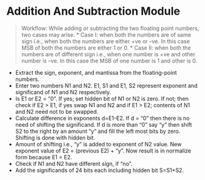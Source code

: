 # Addition And Subtraction Module

> Workflow:
While adding or subtracting the two floating point numbers, two cases may arise. * Case I: when both the numbers are of same sign i.e., when both the numbers are either +ve or –ve. In this case MSB of both the numbers are either 1 or 0. * Case II: when both the numbers are of different sign i.e., when one number is +ve and other number is –ve. In this case the MSB of one number is 1 and other is 0.

- Extract the sign, exponent, and mantissa from the floating-point numbers.
- Enter two numbers N1 and N2. E1, S1 and E1, S2 represent exponent and significand of N1 and N2 respectively.
- Is E1 or E2 = “0”. If yes; set hidden bit of N1 or N2 is zero. If not; then check if E2 > E1, if yes swap N1 and N2 and if E1 > E2; contents of N1 and N2 need not to be swapped.
- Calculate difference in exponents d=E1-E2. If d = “0” then there is no need of shifting the significand. If d is more than “0” say “y” then shift S2 to the right by an amount “y” and fill the left most bits by zero. Shifting is done with hidden bit.
- Amount of shifting i.e., “y” is added to exponent of N2 value. New exponent value of E2 = (previous E2) + “y”. Now result is in normalize form because E1 = E2.
- Check if N1 and N2 have different sign, if “no”.
- Add the significands of 24 bits each including hidden bit S=S1+S2.
